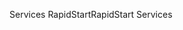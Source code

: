 <span data-ttu-id="06b46-101">Services RapidStart</span><span class="sxs-lookup"><span data-stu-id="06b46-101">RapidStart Services</span></span>